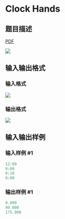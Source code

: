 # Clock Hands

## 题目描述

[problemUrl]: https://uva.onlinejudge.org/index.php?option=com_onlinejudge&Itemid=8&category=7&page=show_problem&problem=520

[PDF](https://uva.onlinejudge.org/external/5/p579.pdf)

![](https://cdn.luogu.com.cn/upload/vjudge_pic/UVA579/099e9c7e42f1e677b647ce7bf34e4218be1a191c.png)

## 输入输出格式

### 输入格式

![](https://cdn.luogu.com.cn/upload/vjudge_pic/UVA579/822b4b285191e4693a33808fb43bbc04a73e1687.png)

### 输出格式

![](https://cdn.luogu.com.cn/upload/vjudge_pic/UVA579/180ddc5552754966adc3117cc9daaa9cdf4ef383.png)

## 输入输出样例

### 输入样例 #1

```cpp
12:00
9:00
8:10
0:00
```


### 输出样例 #1

```cpp
0.000
90.000
175.000
```



